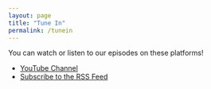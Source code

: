 ```yaml
---
layout: page
title: "Tune In"
permalink: /tunein
---
```


You can watch or listen to our episodes on these platforms!

* [YouTube Channel](http://www.digitalsignature.tv)
* [Subscribe to the RSS Feed](/podcast.xml)
